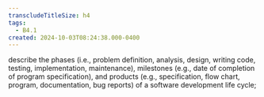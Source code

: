 ```yaml
---
transcludeTitleSize: h4
tags:
  - B4.1
created: 2024-10-03T08:24:38.000-0400
---
```

describe the phases (i.e., problem definition, analysis, design, writing code, testing, implementation, maintenance), milestones (e.g., date of completion of program specification), and products (e.g., specification, flow chart, program, documentation, bug reports) of a software development life cycle;